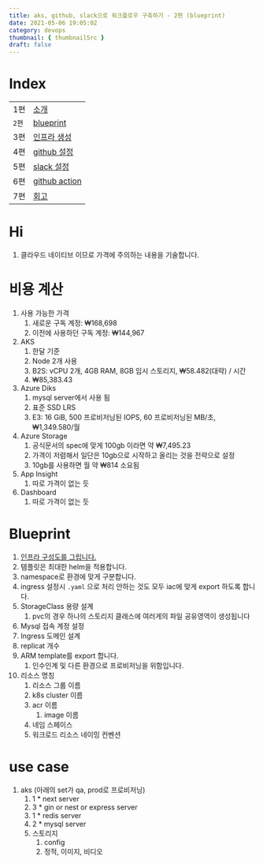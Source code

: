 ```yaml
---
title: aks, github, slack으로 워크플로우 구축하기 - 2편 (blueprint)
date: 2021-05-06 19:05:02
category: devops
thumbnail: { thumbnailSrc }
draft: false
---
```


# Index

|       |                                                            |
| ----- | ---------------------------------------------------------- |
| 1편   | [소개](/devops/workflows-with-aks-github-slack-1)          |
| `2편` | [blueprint](/devops/workflows-with-aks-github-slack-2)     |
| 3편   | [인프라 생성](/devops/workflows-with-aks-github-slack-3)   |
| 4편   | [github 설정](/devops/workflows-with-aks-github-slack-4)   |
| 5편   | [slack 설정](/devops/workflows-with-aks-github-slack-5)    |
| 6편   | [github action](/devops/workflows-with-aks-github-slack-6) |
| 7편   | [회고](/devops/workflows-with-aks-github-slack-7)          |

# Hi

1. 클라우드 네이티브 이므로 가격에 주의하는 내용을 기술합니다.

# 비용 계산

1.  사용 가능한 가격
    1. 새로운 구독 계정: ₩168,698
    1. 이전에 사용하던 구독 계정: ₩144,967
2.  AKS
    1. 한달 기준
    2. Node 2개 사용
    3. B2S: vCPU 2개, 4GB RAM, 8GB 임시 스토리지, ₩58.482(대략) / 시간
    4. ₩85,383.43
3.  Azure Diks
    1. mysql server에서 사용 됨
    1. 표준 SSD LRS
    1. E3: 16 GiB, 500 프로비저닝된 IOPS, 60 프로비저닝된 MB/초, ₩1,349.580/월
4.  Azure Storage
    1. 공식문서의 spec에 맞게 100gb 이라면 약 ₩7,495.23
    1. 가격이 저렴해서 일단은 10gb으로 시작하고 올리는 것을 전략으로 설정
    1. 10gb를 사용하면 월 약 ₩814 소요됨
5.  App Insight
    1. 따로 가격이 없는 듯
6.  Dashboard
    1. 따로 가격이 없는 듯

# Blueprint

1. [인프라 구성도를 그립니다.](https://github.com/dhslrl321/Finx-App)
2. 템플릿은 최대한 helm을 적용합니다.
3. namespace로 환경에 맞게 구분합니다.
4. ingress 설정시 `.yaml` 으로 처리 안하는 것도 모두 iac에 맞게 export 하도록 합니다.
5. StorageClass 용량 설계
   1. pvc의 경우 하나의 스토리지 클래스에 여러게의 파일 공유영역이 생성됩니다
6. Mysql 접속 계정 설정
7. Ingress 도메인 설계
8. replicat 개수
9. ARM template를 export 합니다.
   1. 인수인계 및 다른 환경으로 프로비저닝을 위함입니다.
10. 리소스 명칭
    1. 리소스 그룹 이름
    2. k8s cluster 이름
    3. acr 이름
       1. image 이름
    4. 네임 스페이스
    5. 워크로드 리소스 네이밍 컨벤션

# use case

1. aks (아래의 set가 qa, prod로 프로비저닝)
   1. 1 \* next server
   2. 3 \* gin or nest or express server
   3. 1 \* redis server
   4. 2 \* mysql server
   5. 스토리지
      1. config
      2. 정적, 이미지, 비디오
